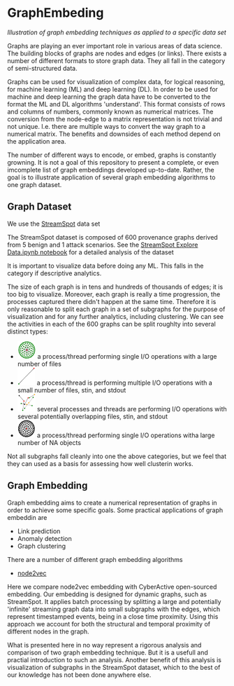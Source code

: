 # GraphEmbeding
<i> Illustration of graph embedding techniques as applied to a specific data set </i>

Graphs are playing an ever important role in various areas of data science. The building blocks of graphs are nodes and edges (or links). There exists a number of different formats to store graph data. They all fall in the category of semi-structured data. 

Graphs can be used for visualization of complex data, for logical reasoning, for machine learning (ML) and deep learning (DL). In order to be used for machine and deep learning the graph data have to be converted to the format the ML and DL algorithms 'understand'. This format consists of rows and columns of numbers, commonly known as numerical matrices. The conversion from the node-edge to a matrix representation is not trivial and not unique. I.e. there are multiple ways to convert the way graph to a numerical matrix. The benefits and downsides of each method depend on the application area. 

The number of different ways to encode, or embed, graphs is constantly growning. It is not a goal of this repository  to present a complete, or even imcomplete list of graph embeddings developed up-to-date. Rather, the goal is to illustrate application of several graph embedding algorithms to one graph dataset. 

## Graph Dataset
We use the  [StreamSpot] data set

[StreamSpot]: https://github.com/sbustreamspot/sbustreamspot-data
The StreamSpot dataset is composed of 600 provenance graphs derived from 5 benign and 1 attack scenarios. 
See the [StreamSpot Explore Data.ipynb notebook](https://github.com/CyberActive/GraphEmbeding/blob/main/StreamSpot%20Explore%20Data.ipynb) for a detailed analysis of the dataset

It is important to visualize data before doing any ML. This falls in the category if descriptive analytics. 

The size of each graph is in tens and hundreds of thousands of edges; it is too big to visualize. Moreover, each graph is really a time progression, the processes captured there didn't happen at the same time. Therefore it is only reasonable to split each graph in a set of subgraphs for the purpose of visualization and for any further analytics, including clustering. We can see the activities in each of the 600 graphs can be split roughlty into several distinct types:  
- <img src="images/type1.png" height="40" /> a process/thread performing single I/O operations with a large number of files 
- <img src="images/type2.png" height="40" /> a process/thread is performing multiple I/O operations with a small number of files, stin, and stdout
- <img src="images/type3.png" height="40" /> several processes and threads are performing I/O operations with several potentially overlapping files, stin, and stdout
- <img src="images/type4.png" height="40" /> a process/thread performing single I/O operations witha large number of NA objects

Not all subgraphs fall cleanly into one the above categories, but we feel that they can used as a basis for assessing how well clusterin works. 

## Graph Embedding

Graph embedding aims to create a numerical representation of graphs in order to achieve some specific goals. Some practical applications of graph embeddin are
- Link prediction
- Anomaly detection
- Graph clustering

There are a number of different graph embedding algorithms 
- [node2vec](https://github.com/aditya-grover/node2vec)

Here we compare node2vec embedding with CyberActive open-sourced embedding. Our embedding is designed for dynamic graphs, such as StreamSpot. It applies batch processing by splitting a large and potentially 'infinite' streaming graph data into small subgraphs with the edges, which represent timestamped events, being in a close time proximity. Using this approach we account for both the structural and temporal proximity of different nodes in the graph.

What is presented here in no way represent a rigorous analysis and comparison of two graph embedding technique. But it is a usefull and practial introduction to such an analysis. Another benefit of this analysis is visualization of subgraphs in the StreamSpot dataset, which to the best of our knowledge has not been done anywhere else. 

